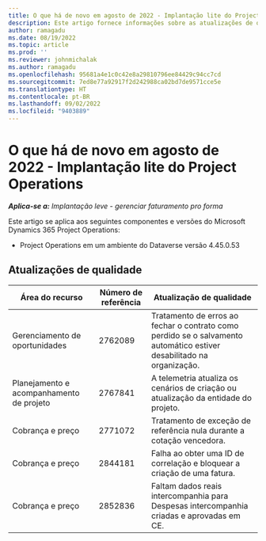 ```yaml
---
title: O que há de novo em agosto de 2022 - Implantação lite do Project Operations
description: Este artigo fornece informações sobre as atualizações de qualidade disponíveis na versão de agosto de 2022 da implantação lite do Microsoft Dynamics 365 Project Operations.
author: ramagadu
ms.date: 08/19/2022
ms.topic: article
ms.prod: ''
ms.reviewer: johnmichalak
ms.author: ramagadu
ms.openlocfilehash: 95681a4e1c0c42e8a29810796ee84429c94cc7cd
ms.sourcegitcommit: 7ed8e77a92917f2d242988ca02bd7de9571cce5e
ms.translationtype: HT
ms.contentlocale: pt-BR
ms.lasthandoff: 09/02/2022
ms.locfileid: "9403889"
---
```

# <a name="whats-new-august-2022---project-operations-lite-deployment"></a>O que há de novo em agosto de 2022 - Implantação lite do Project Operations

_**Aplica-se a:** Implantação leve - gerenciar faturamento pro forma_

Este artigo se aplica aos seguintes componentes e versões do Microsoft Dynamics 365 Project Operations:

- Project Operations em um ambiente do Dataverse versão 4.45.0.53

## <a name="quality-updates"></a>Atualizações de qualidade

| Área do recurso | Número de referência | Atualização de qualidade |
| --- | --- | --- |
| Gerenciamento de oportunidades | 2762089 | Tratamento de erros ao fechar o contrato como perdido se o salvamento automático estiver desabilitado na organização.|
|Planejamento e acompanhamento de projeto | 2767841 | A telemetria atualiza os cenários de criação ou atualização da entidade do projeto.|
|Cobrança e preço | 2771072 | Tratamento de exceção de referência nula durante a cotação vencedora.|
|Cobrança e preço | 2844181 |Falha ao obter uma ID de correlação e bloquear a criação de uma fatura.|
|Cobrança e preço | 2852836 | Faltam dados reais intercompanhia para Despesas intercompanhia criadas e aprovadas em CE.|

